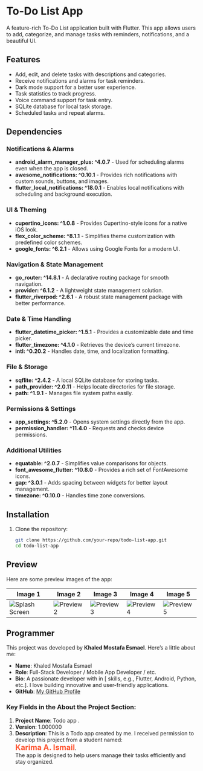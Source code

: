 # To-Do List App

A feature-rich To-Do List application built with Flutter. This app allows users to add, categorize, and manage tasks with reminders, notifications, and a beautiful UI.

## Features
- Add, edit, and delete tasks with descriptions and categories.
- Receive notifications and alarms for task reminders.
- Dark mode support for a better user experience.
- Task statistics to track progress.
- Voice command support for task entry.
- SQLite database for local task storage.
- Scheduled tasks and repeat alarms.

## Dependencies

### Notifications & Alarms
- **android_alarm_manager_plus: ^4.0.7** - Used for scheduling alarms even when the app is closed.
- **awesome_notifications: ^0.10.1** - Provides rich notifications with custom sounds, buttons, and images.
- **flutter_local_notifications: ^18.0.1** - Enables local notifications with scheduling and background execution.

### UI & Theming
- **cupertino_icons: ^1.0.8** - Provides Cupertino-style icons for a native iOS look.
- **flex_color_scheme: ^8.1.1** - Simplifies theme customization with predefined color schemes.
- **google_fonts: ^6.2.1** - Allows using Google Fonts for a modern UI.

### Navigation & State Management
- **go_router: ^14.8.1** - A declarative routing package for smooth navigation.
- **provider: ^6.1.2** - A lightweight state management solution.
- **flutter_riverpod: ^2.6.1** - A robust state management package with better performance.

### Date & Time Handling
- **flutter_datetime_picker: ^1.5.1** - Provides a customizable date and time picker.
- **flutter_timezone: ^4.1.0** - Retrieves the device’s current timezone.
- **intl: ^0.20.2** - Handles date, time, and localization formatting.

### File & Storage
- **sqflite: ^2.4.2** - A local SQLite database for storing tasks.
- **path_provider: ^2.0.11** - Helps locate directories for file storage.
- **path: ^1.9.1** - Manages file system paths easily.

### Permissions & Settings
- **app_settings: ^5.2.0** - Opens system settings directly from the app.
- **permission_handler: ^11.4.0** - Requests and checks device permissions.

### Additional Utilities
- **equatable: ^2.0.7** - Simplifies value comparisons for objects.
- **font_awesome_flutter: ^10.8.0** - Provides a rich set of FontAwesome icons.
- **gap: ^3.0.1** - Adds spacing between widgets for better layout management.
- **timezone: ^0.10.0** - Handles time zone conversions.

## Installation
1. Clone the repository:
   ```sh
   git clone https://github.com/your-repo/todo-list-app.git
   cd todo-list-app
## Preview

Here are some preview images of the app:

| Image 1 | Image 2 | Image 3 | Image 4 | Image 5 |
|---------|---------|---------|---------|---------|
| ![Splash Screen](assets/Screenshot_20250308_222128.jpg) | ![Preview 2](assets/Screenshot_20250308_222142.jpg) | ![Preview 3](assets/Screenshot_20250308_222148.jpg) | ![Preview 4](assets/Screenshot_20250308_222153.jpg) | ![Preview 5](assets/Screenshot_20250308_222201.jpg) |
## Programmer

This project was developed by **Khaled Mostafa Esmael**. Here’s a little about me:

- **Name**: Khaled Mostafa Esmael
- **Role**: Full-Stack Developer / Mobile App Developer / etc.
- **Bio**: A passionate developer with  in [ skills, e.g., Flutter, Android, Python, etc.]. I love building innovative and user-friendly applications.
- **GitHub**: [My GitHub Profile](https://github.com/KhaledElKenawy00)


### Key Fields in the **About the Project** Section:
1. **Project Name**: Todo app .
2. **Version**: 1.000000
3. **Description**: 
  This is a Todo app created by me. I received permission to develop this project from a student named:  
  <span style="font-size: 20px; color: #FF5733;">**Karima A. Ismail**</span>.  
  The app is designed to help users manage their tasks efficiently and stay organized.